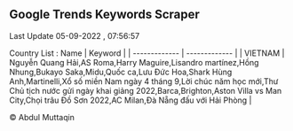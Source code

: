 

## Google Trends Keywords Scraper 
 
Last Update 05-09-2022 , 07:56:57

Country List :
 Name  | Keyword |
| ------------- | ------------- |
| VIETNAM | Nguyễn Quang Hải,AS Roma,Harry Maguire,Lisandro martínez,Hồng Nhung,Bukayo Saka,Midu,Quốc ca,Lưu Đức Hoa,Shark Hùng Anh,Martinelli,Xổ số miền Nam ngày 4 tháng 9,Lời chúc năm học mới,Thư Chủ tịch nước gửi ngày khai giảng 2022,Barca,Brighton,Aston Villa vs Man City,Chọi trâu Đồ Sơn 2022,AC Milan,Đà Nẵng đấu với Hải Phòng |



© Abdul Muttaqin 
